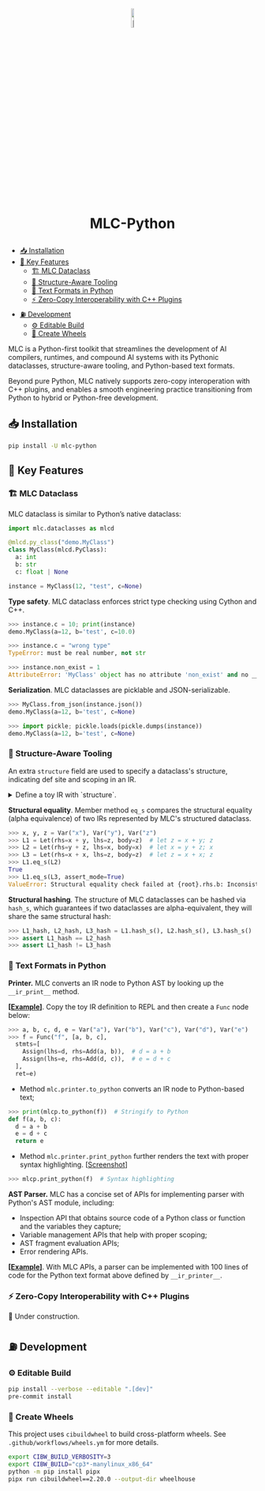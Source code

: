 <h1 align="center">
  <img src="https://gist.githubusercontent.com/potatomashed/632c58cc8df7df7fdd067aabb34c1ef6/raw/7900472d1f7fce520fef5fad2e47a6f5fb234d08/mlc-python-logo.svg" alt="MLC Logo" style="width:10%; height:auto;">

  MLC-Python
</h1>

* [:inbox_tray: Installation](#inbox_tray-installation)
* [:key: Key Features](#key-key-features)
  + [:building_construction: MLC Dataclass](#building_construction-mlc-dataclass)
  + [:dart: Structure-Aware Tooling](#dart-structure-aware-tooling)
  + [:snake: Text Formats in Python](#snake-text-formats-in-python)
  + [:zap: Zero-Copy Interoperability with C++ Plugins](#zap-zero-copy-interoperability-with-c-plugins)
* [:fuelpump: Development](#fuelpump-development)
  + [:gear: Editable Build](#gear-editable-build)
  + [:ferris_wheel: Create Wheels](#ferris_wheel-create-wheels)


MLC is a Python-first toolkit that streamlines the development of AI compilers, runtimes, and compound AI systems with its Pythonic dataclasses, structure-aware tooling, and Python-based text formats.

Beyond pure Python, MLC natively supports zero-copy interoperation with C++ plugins, and enables a smooth engineering practice transitioning from Python to hybrid or Python-free development.

## :inbox_tray: Installation

```bash
pip install -U mlc-python
```

## :key: Key Features

### :building_construction: MLC Dataclass

MLC dataclass is similar to Python’s native dataclass:

```python
import mlc.dataclasses as mlcd

@mlcd.py_class("demo.MyClass")
class MyClass(mlcd.PyClass):
  a: int
  b: str
  c: float | None

instance = MyClass(12, "test", c=None)
```

**Type safety**. MLC dataclass enforces strict type checking using Cython and C++.

```python
>>> instance.c = 10; print(instance)
demo.MyClass(a=12, b='test', c=10.0)

>>> instance.c = "wrong type"
TypeError: must be real number, not str

>>> instance.non_exist = 1
AttributeError: 'MyClass' object has no attribute 'non_exist' and no __dict__ for setting new attributes
```

**Serialization**. MLC dataclasses are picklable and JSON-serializable.

```python
>>> MyClass.from_json(instance.json())
demo.MyClass(a=12, b='test', c=None)

>>> import pickle; pickle.loads(pickle.dumps(instance))
demo.MyClass(a=12, b='test', c=None)
```

### :dart: Structure-Aware Tooling

An extra `structure` field are used to specify a dataclass's structure, indicating def site and scoping in an IR.

<details><summary> Define a toy IR with `structure`. </summary>

```python
import mlc.dataclasses as mlcd

@mlcd.py_class
class Expr(mlcd.PyClass):
  def __add__(self, other):
    return Add(a=self, b=other)

@mlcd.py_class(structure="nobind")
class Add(Expr):
  a: Expr
  b: Expr

@mlcd.py_class(structure="var")
class Var(Expr):
  name: str = mlcd.field(structure=None) # excludes `name` from defined structure

@mlcd.py_class(structure="bind")
class Let(Expr):
  rhs: Expr
  lhs: Var = mlcd.field(structure="bind") # `Let.lhs` is the def-site
  body: Expr
```

</details>

**Structural equality**. Member method `eq_s` compares the structural equality (alpha equivalence) of two IRs represented by MLC's structured dataclass.

```python
>>> x, y, z = Var("x"), Var("y"), Var("z")
>>> L1 = Let(rhs=x + y, lhs=z, body=z)  # let z = x + y; z
>>> L2 = Let(rhs=y + z, lhs=x, body=x)  # let x = y + z; x
>>> L3 = Let(rhs=x + x, lhs=z, body=z)  # let z = x + x; z
>>> L1.eq_s(L2)
True
>>> L1.eq_s(L3, assert_mode=True)
ValueError: Structural equality check failed at {root}.rhs.b: Inconsistent binding. RHS has been bound to a different node while LHS is not bound
```

**Structural hashing**. The structure of MLC dataclasses can be hashed via `hash_s`, which guarantees if two dataclasses are alpha-equivalent, they will share the same structural hash:

```python
>>> L1_hash, L2_hash, L3_hash = L1.hash_s(), L2.hash_s(), L3.hash_s()
>>> assert L1_hash == L2_hash
>>> assert L1_hash != L3_hash
```

### :snake: Text Formats in Python

**Printer.** MLC converts an IR node to Python AST by looking up the `__ir_print__` method.

**[[Example](https://github.com/mlc-ai/mlc-python/blob/main/python/mlc/testing/toy_ir/ir.py)]**. Copy the toy IR definition to REPL and then create a `Func` node below:

```python
>>> a, b, c, d, e = Var("a"), Var("b"), Var("c"), Var("d"), Var("e")
>>> f = Func("f", [a, b, c],
  stmts=[
    Assign(lhs=d, rhs=Add(a, b)),  # d = a + b
    Assign(lhs=e, rhs=Add(d, c)),  # e = d + c
  ],
  ret=e)
```

- Method `mlc.printer.to_python` converts an IR node to Python-based text;

```python
>>> print(mlcp.to_python(f))  # Stringify to Python
def f(a, b, c):
  d = a + b
  e = d + c
  return e
```

- Method `mlc.printer.print_python` further renders the text with proper syntax highlighting. [[Screenshot](https://raw.githubusercontent.com/gist/potatomashed/5a9b20edbdde1b9a91a360baa6bce9ff/raw/3c68031eaba0620a93add270f8ad7ed2c8724a78/mlc-python-printer.svg)]

```python
>>> mlcp.print_python(f)  # Syntax highlighting
```

**AST Parser.** MLC has a concise set of APIs for implementing parser with Python's AST module, including:
- Inspection API that obtains source code of a Python class or function and the variables they capture;
- Variable management APIs that help with proper scoping;
- AST fragment evaluation APIs;
- Error rendering APIs.

**[[Example](https://github.com/mlc-ai/mlc-python/blob/main/python/mlc/testing/toy_ir/parser.py)]**. With MLC APIs, a parser can be implemented with 100 lines of code for the Python text format above defined by `__ir_printer__`.

### :zap: Zero-Copy Interoperability with C++ Plugins

🚧 Under construction.

## :fuelpump: Development

### :gear: Editable Build

```bash
pip install --verbose --editable ".[dev]"
pre-commit install
```

### :ferris_wheel: Create Wheels

This project uses `cibuildwheel` to build cross-platform wheels. See `.github/workflows/wheels.ym` for more details.

```bash
export CIBW_BUILD_VERBOSITY=3
export CIBW_BUILD="cp3*-manylinux_x86_64"
python -m pip install pipx
pipx run cibuildwheel==2.20.0 --output-dir wheelhouse
```
